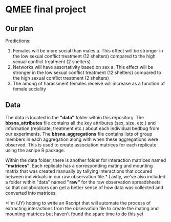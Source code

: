 # QMEE final project
## Our plan

Predictions:
1.	Females will be more social than males 
    a.	This effect will be stronger in the low sexual conflict treatment (12 shelters) compared to the high sexual conflict treatment (2 shelters)
2.	Networks will have assortativity based on sex
    a.	This effect will be stronger in the low sexual conflict treatment (12 shelters) compared to the high sexual conflict treatment (2 shelters)
3.	The among of harassment females receive will increase as a function of female sociality 


## Data
The data is located in the **"data"** folder within this repository. The **bbsna_attributes** file contains all the key attributes (sex, size, etc.) and information (replicate, treatment etc.) about each individual bedbug from our experiments. The **bbsna_aggregations** file contains lists of group members in each aggregation along with when these aggregations were observed. This is used to create association matrices for each replicate using the asnipe R package. 

Within the data folder, there is another folder for interaction matrices named **"matrices"**. Each replicate has a corresponding mating and mounting matrix that was created manually by tallying interactions that occured between individuals in our raw observation file.* Lastly, we've also included a folder within "data" named **"raw"** for the raw observation spreadsheets so that collaborators can get a better sense of how data was collected and converted into matrices. 

*I'm (JY) hoping to write an Rscript that will automate the process of extracting interactions from the observation file to create the mating and mounting matrices but haven't found the spare time to do this yet
